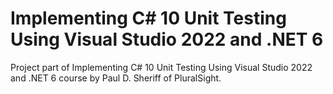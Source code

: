 # Implementing C# 10 Unit Testing Using Visual Studio 2022 and .NET 6
Project part of Implementing C# 10 Unit Testing Using Visual Studio 2022 and .NET 6 course by Paul D. Sheriff of PluralSight.
